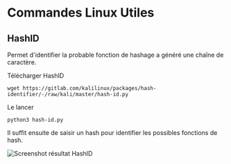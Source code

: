 # Commandes Linux Utiles

## HashID

Permet d'identifier la probable fonction de hashage a généré une chaîne de caractère.

Télécharger HashID

`wget https://gitlab.com/kalilinux/packages/hash-identifier/-/raw/kali/master/hash-id.py`

Le lancer

`python3 hash-id.py`

Il suffit ensuite de saisir un hash pour identifier les possibles fonctions de hash.

![Screenshot résultat HashID](main/images/hash_id.png)